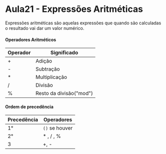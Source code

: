 # Aula21 - Expressões Aritméticas
Expressões aritméticas são aquelas expressões que quando são calculadas o resultado vai dar um valor numérico.

#### Operadores Aritméticos

| Operador | Significado             |
| -------- | ----------------------- |
| +        | Adição                  |
| -        | Subtração               |
| *        | Multiplicação           |
| /        | Divisão                 |
| %        | Resto da divisão("mod") |

#### Ordem de precedência

| Precedência | Operadores     |
| ----------- | -------------- |
| 1°          | `()` se houver |
| 2°          | * , / , %      |
| 3           | +, -           |
